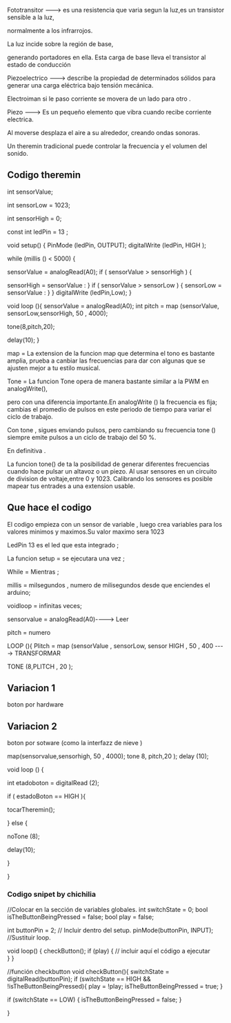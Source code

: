 Fototransitor ---> es una resistencia que varia segun la luz,es un transistor sensible a la luz, 

normalmente a los infrarrojos.

La luz incide sobre la región de base,

generando portadores en ella. Esta carga de base lleva el transistor al estado de conducción

Piezoelectrico ---> describe la propiedad de determinados sólidos para generar una carga eléctrica bajo tensión mecánica.

Electroiman si le paso corriente se movera de un lado para otro . 

Piezo ---> Es un pequeño elemento que vibra cuando recibe corriente electrica.

Al moverse desplaza el aire a su alrededor, creando ondas sonoras.

Un theremin tradicional puede controlar la frecuencia y el volumen del sonido.

## Codigo theremin 

int sensorValue;

int sensorLow = 1023;

int sensorHigh = 0;

const int ledPin = 13 ;

void setup() {
  PinMode (ledPin, OUTPUT);
  digitalWrite (ledPin, HIGH );
  
  while (millis () < 5000) {
  
  sensorValue = analogRead(A0);
  if ( sensorValue > sensorHigh ) {
  
  sensorHigh = sensorValue :
  }
  if ( sensorValue > sensorLow ) {
  sensorLow = sensorValue :
}
}
digitalWrite (ledPin,Low);
}

void loop (){
sensorValue = analogRead(A0);
int pitch = 
map (sensorValue, sensorLow,sensorHigh, 50 , 4000);

tone(8,pitch,20);

delay(10);
}

map = La extension de la funcion map que determina el tono es bastante amplia,
prueba a canbiar las frecuencias para dar con algunas que se ajusten mejor a tu estilo musical.

Tone = La funcion Tone opera de manera bastante similar a la PWM en analogWrite(),

pero con una diferencia importante.En analogWrite () la frecuencia es fija; cambias el promedio de pulsos en este periodo de tiempo para variar el ciclo de trabajo.

Con tone , sigues enviando pulsos, pero cambiando su frecuencia tone () siempre emite pulsos a un ciclo de trabajo del 50 %.

En definitiva .

La funcion tone() de ta la posibilidad de generar diferentes frecuencias cuando hace pulsar un altavoz o un piezo. 
Al usar sensores en un circuito de division de voltaje,entre 0 y 1023. Calibrando los sensores es posible mapear tus entrades a una extension usable.

##  Que hace el codigo 

El codigo empieza con un sensor de variable , luego crea variables para los valores minimos y maximos.Su valor maximo sera 1023 

LedPin 13 es el led que esta integrado ;

La funcion setup = se ejecutara una vez ;

While = Mientras ;

millis = milsegundos , numero de milisegundos desde que enciendes el arduino;

voidloop = infinitas veces;

sensorvalue = analogRead(A0)----> Leer 

pitch = numero 

LOOP (){
Plitch = map (sensorValue , sensorLow, sensor HIGH , 50 , 400 ----> TRANSFORMAR 

TONE (8,PLITCH , 20 );

## Variacion 1 

boton por hardware

## Variacion 2 
boton por sotware  (como la interfazz de nieve )

map(sensorvalue,sensorhigh, 50 , 4000);
tone 8, pitch,20  );
delay (10);

void loop () {

int etadoboton = digitalRead (2); 

if ( estadoBoton == HIGH ){

tocarTheremin();

}
else {

noTone (8);

delay(10);

}
 
}
### Codigo snipet by chichilia
//Colocar en la sección de variables globales.
int switchState = 0;
bool isTheButtonBeingPressed = false;
bool play = false;

int buttonPin = 2;
// Incluir dentro del setup.
pinMode(buttonPin, INPUT);
//Sustituir loop.

void loop() {
  checkButton();
  if (play) {
  // incluir aquí el código a ejecutar   
  }
}

//función checkbutton 
void checkButton(){
  switchState = digitalRead(buttonPin);
  if (switchState == HIGH && !isTheButtonBeingPressed){
    play = !play;
    isTheButtonBeingPressed = true;
  }
  
  if (switchState == LOW)
  {
  isTheButtonBeingPressed = false;
  }

}






























